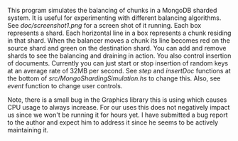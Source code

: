 This program simulates the balancing of chunks in a MongoDB sharded system. It is useful for experimenting with different balancing algorithms. See *doc/screenshot1.png* for a screen shot of it running. Each box represents a shard. Each horizontal line in a box represents a chunk residing in that shard. When the balancer moves a chunk its line becomes red on the source shard and green on the destination shard. You can add and remove shards to see the balancing and draining in action. You also control insertion of documents. Currently you can just start or stop insertion of random keys at an average rate of 32MB per second. See *step* and *insertDoc* functions at the bottom of *src/MongoShardingSimulation.hs* to change this. Also, see *event* function to change user controls.

Note, there is a small bug in the Graphics library this is using which causes CPU usage to always increase. For our uses this does not negatively impact us since we won't be running it for hours yet. I have submitted a bug report to the author and expect him to address it since he seems to be actively maintaining it.
